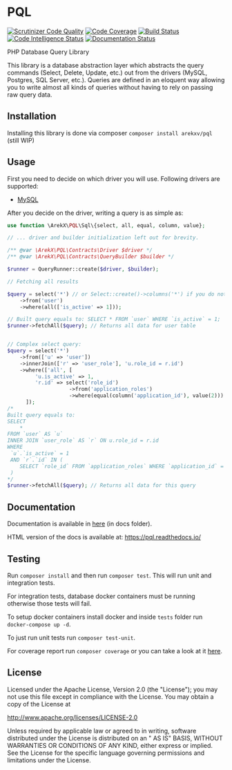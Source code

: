 # PQL

[![Scrutinizer Code Quality](https://scrutinizer-ci.com/g/ArekX/PQL/badges/quality-score.png?b=master)](https://scrutinizer-ci.com/g/ArekX/PQL/?branch=master)
[![Code Coverage](https://scrutinizer-ci.com/g/ArekX/PQL/badges/coverage.png?b=master)](https://scrutinizer-ci.com/g/ArekX/PQL/?branch=master)
[![Build Status](https://scrutinizer-ci.com/g/ArekX/PQL/badges/build.png?b=master)](https://scrutinizer-ci.com/g/ArekX/PQL/build-status/master)
[![Code Intelligence Status](https://scrutinizer-ci.com/g/ArekX/PQL/badges/code-intelligence.svg?b=master)](https://scrutinizer-ci.com/code-intelligence)
[![Documentation Status](https://readthedocs.org/projects/pql/badge/?version=latest)](https://pql.readthedocs.io/en/latest/?badge=latest)

PHP Database Query Library

This library is a database abstraction layer which abstracts the query commands (Select, Delete, Update, etc.) out from
the drivers (MySQL, Postgres, SQL Server, etc.). Queries are defined in an eloquent way allowing you to write almost all
kinds of queries without having to rely on passing raw query data.

## Installation

Installing this library is done via composer `composer install arekxv/pql` (still WIP)

## Usage

First you need to decide on which driver you will use. Following drivers are supported:

* [MySQL](docs/drivers/mysql.md)

After you decide on the driver, writing a query is as simple as:

```php
use function \ArekX\PQL\Sql\{select, all, equal, column, value};

// ... driver and builder initialization left out for brevity.

/** @var \ArekX\PQL\Contracts\Driver $driver */
/** @var \ArekX\PQL\Contracts\QueryBuilder $builder */

$runner = QueryRunner::create($driver, $builder);

// Fetching all results

$query = select('*') // or Select::create()->columns('*') if you do not want to use functions.
    ->from('user')
    ->where(all(['is_active' => 1]));

// Built query equals to: SELECT * FROM `user` WHERE `is_active` = 1;
$runner->fetchAll($query); // Returns all data for user table


// Complex select query:
$query = select('*')
    ->from(['u' => 'user'])
    ->innerJoin(['r' => 'user_role'], 'u.role_id = r.id')
    ->where(['all', [
         'u.is_active' => 1,
         'r.id' => select('role_id')
                    ->from('application_roles')
                    ->where(equal(column('application_id'), value(2)))
      ]);
/* 
Built query equals to:
SELECT 
    * 
FROM `user` AS `u`
INNER JOIN `user_role` AS `r` ON u.role_id = r.id
WHERE
 `u`.`is_active` = 1
 AND `r`.`id` IN (
    SELECT `role_id` FROM `application_roles` WHERE `application_id` = 2
 )
*/
$runner->fetchAll($query); // Returns all data for this query

```

## Documentation

Documentation is available in [here](docs/index.md) (in docs folder).

HTML version of the docs is available at: https://pql.readthedocs.io/


## Testing

Run `composer install` and then run `composer test`. This will run unit and integration tests.

For integration tests, database docker containers must be running otherwise those tests will fail.

To setup docker containers install docker and inside `tests` folder run `docker-compose up -d`.

To just run unit tests run `composer test-unit`.

For coverage report run `composer coverage` or you can take a look at
it [here](https://scrutinizer-ci.com/g/ArekX/PQL/?branch=master).

## License

Licensed under the Apache License, Version 2.0 (the "License"); you may not use this file except in compliance with the
License. You may obtain a copy of the License at

http://www.apache.org/licenses/LICENSE-2.0

Unless required by applicable law or agreed to in writing, software distributed under the License is distributed on an "
AS IS" BASIS, WITHOUT WARRANTIES OR CONDITIONS OF ANY KIND, either express or implied. See the License for the specific
language governing permissions and limitations under the License.